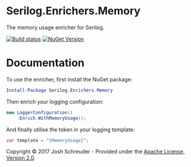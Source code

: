 # Serilog.Enrichers.Memory

The memory usage enricher for Serilog.

[![Build status](https://ci.appveyor.com/api/projects/status/22t518uadi80n9ge?svg=true)](https://ci.appveyor.com/project/JoshSchreuder/serilog-enrichers-memory) [![NuGet Version](https://img.shields.io/nuget/v/Serilog.Enrichers.Memory.svg)](https://www.nuget.org/packages/Serilog.Enrichers.Memory/)


# Documentation

To use the enricher, first install the NuGet package:

```powershell
Install-Package Serilog.Enrichers.Memory
```

Then enrich your logging configuration:

```csharp
new LoggerConfiguration()
    .Enrich.WithMemoryUsage();
```

And finally utilise the token in your logging template:

```csharp
var template = "{MemoryUsage}";
```

Copyright &copy; 2017 Josh Schreuder - Provided under the [Apache License, Version 2.0](http://apache.org/licenses/LICENSE-2.0.html).

